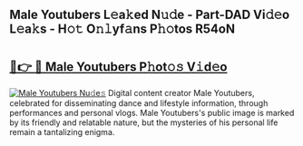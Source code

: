 ## Male Youtubers L𝚎a𝚔ed N𝚞𝚍e - Part-DAD Vi𝚍𝚎o L𝚎a𝚔s - H𝚘𝚝 O𝚗𝚕yf𝚊ns P𝚑𝚘tos R54oN

# <h2><a href="http://kfeeute.oniu.top/?m=Male+Youtubers">🔗👉 🔴 Male Youtubers P𝚑ot𝚘𝚜 V𝚒d𝚎o</a></h2>

[![Male Youtubers Nu𝚍e𝚜](https://i.imgur.com/0qMVB7G.gif)](http://kfeeute.oniu.top/?m=Male+Youtubers)
Digital content creator Male Youtubers, celebrated for disseminating dance and lifestyle information, through performances and personal vlogs. Male Youtubers's public image is marked by its friendly and relatable nature, but the mysteries of his personal life remain a tantalizing enigma.  
